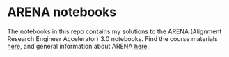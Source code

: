 # ARENA notebooks

The notebooks in this repo contains my solutions to the ARENA (Alignment Research Engineer Accelerator) 3.0 notebooks. Find the course materials [here](https://github.com/callummcdougall/ARENA_3.0), and general information about ARENA [here](https://www.arena.education/).
